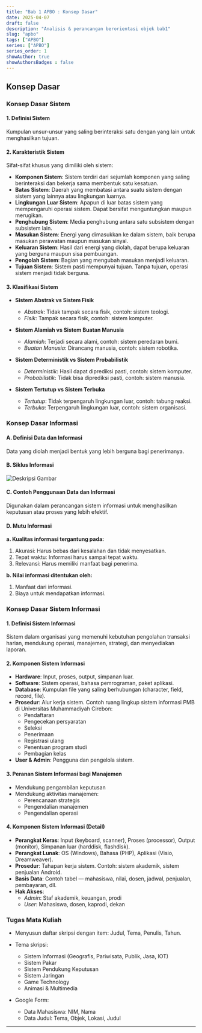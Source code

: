 ```yaml
---
title: "Bab 1 APBO : Konsep Dasar"
date: 2025-04-07
draft: false
description: "Analisis & perancangan berorientasi objek bab1"
slug: "apbo"
tags: ["APBO"]
series: ["APBO"]
series_order: 1
showAuthor: true
showAuthorsBadges : false
---
```


## Konsep Dasar

### Konsep Dasar Sistem

#### 1. Definisi Sistem
Kumpulan unsur-unsur yang saling berinteraksi satu dengan yang lain untuk menghasilkan tujuan.

#### 2. Karakteristik Sistem
Sifat-sifat khusus yang dimiliki oleh sistem:

- **Komponen Sistem**: Sistem terdiri dari sejumlah komponen yang saling berinteraksi dan bekerja sama membentuk satu kesatuan.
- **Batas Sistem**: Daerah yang membatasi antara suatu sistem dengan sistem yang lainnya atau lingkungan luarnya.
- **Lingkungan Luar Sistem**: Apapun di luar batas sistem yang mempengaruhi operasi sistem. Dapat bersifat menguntungkan maupun merugikan.
- **Penghubung Sistem**: Media penghubung antara satu subsistem dengan subsistem lain.
- **Masukan Sistem**: Energi yang dimasukkan ke dalam sistem, baik berupa masukan perawatan maupun masukan sinyal.
- **Keluaran Sistem**: Hasil dari energi yang diolah, dapat berupa keluaran yang berguna maupun sisa pembuangan.
- **Pengolah Sistem**: Bagian yang mengubah masukan menjadi keluaran.
- **Tujuan Sistem**: Sistem pasti mempunyai tujuan. Tanpa tujuan, operasi sistem menjadi tidak berguna.

#### 3. Klasifikasi Sistem

- **Sistem Abstrak vs Sistem Fisik**
  - *Abstrak*: Tidak tampak secara fisik, contoh: sistem teologi.
  - *Fisik*: Tampak secara fisik, contoh: sistem komputer.

- **Sistem Alamiah vs Sistem Buatan Manusia**
  - *Alamiah*: Terjadi secara alami, contoh: sistem peredaran bumi.
  - *Buatan Manusia*: Dirancang manusia, contoh: sistem robotika.

- **Sistem Deterministik vs Sistem Probabilistik**
  - *Deterministik*: Hasil dapat diprediksi pasti, contoh: sistem komputer.
  - *Probabilistik*: Tidak bisa diprediksi pasti, contoh: sistem manusia.

- **Sistem Tertutup vs Sistem Terbuka**
  - *Tertutup*: Tidak terpengaruh lingkungan luar, contoh: tabung reaksi.
  - *Terbuka*: Terpengaruh lingkungan luar, contoh: sistem organisasi.

### Konsep Dasar Informasi

#### A. Definisi Data dan Informasi
Data yang diolah menjadi bentuk yang lebih berguna bagi penerimanya.

#### B. Siklus Informasi
![Deskripsi Gambar](https://1.bp.blogspot.com/-ufbWtKm_-tE/WiZBkPsdSSI/AAAAAAAABIg/mMBw9vtMzqcjwJnckNG2Q0SNZAcZD6urQCLcBGAs/s1600/siklus%2Binformasi.png)

#### C. Contoh Penggunaan Data dan Informasi
Digunakan dalam perancangan sistem informasi untuk menghasilkan keputusan atau proses yang lebih efektif.

#### D. Mutu Informasi

**a. Kualitas informasi tergantung pada:**

1. Akurasi: Harus bebas dari kesalahan dan tidak menyesatkan.
2. Tepat waktu: Informasi harus sampai tepat waktu.
3. Relevansi: Harus memiliki manfaat bagi penerima.

**b. Nilai informasi ditentukan oleh:**

1. Manfaat dari informasi.
2. Biaya untuk mendapatkan informasi.

### Konsep Dasar Sistem Informasi

#### 1. Definisi Sistem Informasi
Sistem dalam organisasi yang memenuhi kebutuhan pengolahan transaksi harian, mendukung operasi, manajemen, strategi, dan menyediakan laporan.

#### 2. Komponen Sistem Informasi

- **Hardware**: Input, proses, output, simpanan luar.
- **Software**: Sistem operasi, bahasa pemrograman, paket aplikasi.
- **Database**: Kumpulan file yang saling berhubungan (character, field, record, file).
- **Prosedur**: Alur kerja sistem. Contoh ruang lingkup sistem informasi PMB di Universitas Muhammadiyah Cirebon:
  - Pendaftaran
  - Pengecekan persyaratan
  - Seleksi
  - Penerimaan
  - Registrasi ulang
  - Penentuan program studi
  - Pembagian kelas
- **User & Admin**: Pengguna dan pengelola sistem.

#### 3. Peranan Sistem Informasi bagi Manajemen

- Mendukung pengambilan keputusan
- Mendukung aktivitas manajemen:
  - Perencanaan strategis
  - Pengendalian manajemen
  - Pengendalian operasi

#### 4. Komponen Sistem Informasi (Detail)

- **Perangkat Keras**: Input (keyboard, scanner), Proses (processor), Output (monitor), Simpanan luar (harddisk, flashdisk).
- **Perangkat Lunak**: OS (Windows), Bahasa (PHP), Aplikasi (Visio, Dreamweaver).
- **Prosedur**: Tahapan kerja sistem. Contoh: sistem akademik, sistem penjualan Android.
- **Basis Data**: Contoh tabel — mahasiswa, nilai, dosen, jadwal, penjualan, pembayaran, dll.
- **Hak Akses**:
  - *Admin*: Staf akademik, keuangan, prodi
  - *User*: Mahasiswa, dosen, kaprodi, dekan

### Tugas Mata Kuliah

- Menyusun daftar skripsi dengan item: Judul, Tema, Penulis, Tahun.
- Tema skripsi:
  - Sistem Informasi (Geografis, Pariwisata, Publik, Jasa, IOT)
  - Sistem Pakar
  - Sistem Pendukung Keputusan
  - Sistem Jaringan
  - Game Technology
  - Animasi & Multimedia

- Google Form:
  - Data Mahasiswa: NIM, Nama
  - Data Judul: Tema, Objek, Lokasi, Judul

---
